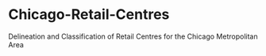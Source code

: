 # Chicago-Retail-Centres
Delineation and Classification of Retail Centres for the Chicago Metropolitan Area

